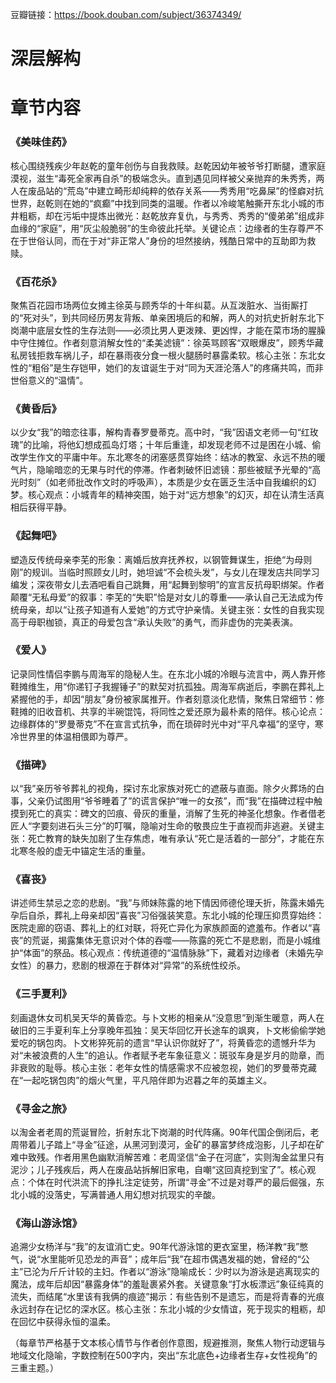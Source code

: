 豆瓣链接：https://book.douban.com/subject/36374349/

# 深层解构


# 章节内容
### 《美味佳药》  
核心围绕残疾少年赵乾的童年创伤与自我救赎。赵乾因幼年被爷爷打断腿，遭家庭漠视，滋生“毒死全家再自杀”的极端念头。直到遇见同样被父亲抛弃的朱秀秀，两人在废品站的“荒岛”中建立畸形却纯粹的依存关系——秀秀用“吃鼻屎”的怪癖对抗世界，赵乾则在她的“疯癫”中找到同类的温暖。作者以冷峻笔触撕开东北小城的市井粗粝，却在污垢中提炼出微光：赵乾放弃复仇，与秀秀、秀秀的“傻弟弟”组成非血缘的“家庭”，用“灰尘般脆弱”的生命彼此托举。关键论点：边缘者的生存尊严不在于世俗认同，而在于对“非正常人”身份的坦然接纳，残酷日常中的互助即为救赎。

### 《百花杀》  
聚焦百花园市场两位女摊主徐英与顾秀华的十年纠葛。从互泼脏水、当街厮打的“死对头”，到共同经历男友背叛、单亲困境后的和解，两人的对抗史折射东北下岗潮中底层女性的生存法则——必须比男人更泼辣、更凶悍，才能在菜市场的腥臊中守住摊位。作者刻意消解女性的“柔美滤镜”：徐英骂顾客“双眼爆皮”，顾秀华藏私房钱拒救车祸儿子，却在暴雨夜分食一根火腿肠时暴露柔软。核心主张：东北女性的“粗俗”是生存铠甲，她们的友谊诞生于对“同为天涯沦落人”的疼痛共鸣，而非世俗意义的“温情”。

### 《黄昏后》  
以少女“我”的暗恋往事，解构青春罗曼蒂克。高中时，“我”因语文老师一句“红玫瑰”的比喻，将他幻想成孤岛灯塔；十年后重逢，却发现老师不过是困在小城、偷改学生作文的平庸中年。东北寒冬的闭塞感贯穿始终：结冰的教室、永远不热的暖气片，隐喻暗恋的无果与时代的停滞。作者刺破怀旧滤镜：那些被赋予光晕的“高光时刻”（如老师批改作文时的呼吸声），本质是少女在匮乏生活中自我编织的幻梦。核心观点：小城青年的精神突围，始于对“远方想象”的幻灭，却在认清生活真相后获得平静。

### 《起舞吧》  
塑造反传统母亲李芜的形象：离婚后放弃抚养权，以钢管舞谋生，拒绝“为母则刚”的规训。当临时照顾女儿时，她坦诚“不会梳头发”，与女儿在理发店共同学习编发；深夜带女儿去酒吧看自己跳舞，用“起舞到黎明”的宣言反抗母职绑架。作者颠覆“无私母爱”的叙事：李芜的“失职”恰是对女儿的尊重——承认自己无法成为传统母亲，却以“让孩子知道有人爱她”的方式守护亲情。关键主张：女性的自我实现高于母职枷锁，真正的母爱包含“承认失败”的勇气，而非虚伪的完美表演。

### 《爱人》  
记录同性情侣李鹏与周海军的隐秘人生。在东北小城的冷眼与流言中，两人靠开修鞋摊维生，用“你递钉子我握锤子”的默契对抗孤独。周海军病逝后，李鹏在葬礼上紧握他的手，却因“朋友”身份被家属推开。作者刻意淡化悲情，聚焦日常细节：修鞋摊的旧收音机、共享的半碗馄饨，将同性之爱还原为最朴素的陪伴。核心论点：边缘群体的“罗曼蒂克”不在宣言式抗争，而在琐碎时光中对“平凡幸福”的坚守，寒冷世界里的体温相偎即为尊严。

### 《描碑》  
以“我”亲历爷爷葬礼的视角，探讨东北家族对死亡的遮蔽与直面。除夕火葬场的白事，父亲仍试图用“爷爷睡着了”的谎言保护“唯一的女孩”，而“我”在描碑过程中触摸到死亡的真实：碑文的凹痕、骨灰的重量，消解了生死的神圣化想象。作者借老匠人“字要刻进石头三分”的叮嘱，隐喻对生命的敬畏应生于直视而非逃避。关键主张：死亡教育的缺失加剧了生存焦虑，唯有承认“死亡是活着的一部分”，才能在东北寒冬般的虚无中锚定生活的重量。

### 《喜丧》  
讲述师生禁忌之恋的悲剧。“我”与师妹陈露的地下情因师德伦理夭折，陈露未婚先孕后自杀，葬礼上母亲却因“喜丧”习俗强装笑意。东北小城的伦理压抑贯穿始终：医院走廊的窃语、葬礼上的红对联，将死亡异化为家族颜面的遮羞布。作者以“喜丧”的荒诞，揭露集体无意识对个体的吞噬——陈露的死亡不是悲剧，而是小城维护“体面”的祭品。核心观点：传统道德的“温情脉脉”下，藏着对边缘者（未婚先孕女性）的暴力，悲剧的根源在于群体对“异常”的系统性绞杀。

### 《三手夏利》  
刻画退休女司机吴天华的黄昏恋。与卜文彬的相亲从“没意思”到渐生暖意，两人在破旧的三手夏利车上分享晚年孤独：吴天华回忆开长途车的飒爽，卜文彬偷偷学她爱吃的锅包肉。卜文彬猝死前的遗言“早认识你就好了”，将黄昏恋的遗憾升华为对“未被浪费的人生”的追认。作者赋予老车象征意义：斑驳车身是岁月的勋章，而非衰败的耻辱。核心主张：老年女性的情感需求不应被忽视，她们的罗曼蒂克藏在“一起吃锅包肉”的烟火气里，平凡陪伴即为迟暮之年的英雄主义。

### 《寻金之旅》  
以淘金者老周的荒诞冒险，折射东北下岗潮的时代阵痛。90年代国企倒闭后，老周带着儿子踏上“寻金”征途，从黑河到漠河，金矿的暴富梦终成泡影，儿子却在矿难中致残。作者用黑色幽默消解苦难：老周坚信“金子在河底”，实则淘金盆里只有泥沙；儿子残疾后，两人在废品站拆解旧家电，自嘲“这回真挖到宝了”。核心观点：个体在时代洪流下的挣扎注定徒劳，所谓“寻金”不过是对尊严的最后倔强，东北小城的没落史，写满普通人用幻想对抗现实的辛酸。

### 《海山游泳馆》  
追溯少女杨洋与“我”的友谊消亡史。90年代游泳馆的更衣室里，杨洋教“我”憋气，说“水里能听见恐龙的声音”；成年后“我”在超市偶遇发福的她，曾经的“公主”已沦为斤斤计较的主妇。作者以“游泳”隐喻成长：少时以为游泳是逃离现实的魔法，成年后却因“暴露身体”的羞耻裹紧外套。关键意象“打水板漂远”象征纯真的流失，而结尾“水里该有我俩的痕迹”揭示：有些告别不是遗忘，而是将青春的光痕永远封存在记忆的深水区。核心主张：东北小城的少女情谊，死于现实的粗粝，却在回忆中获得永恒的温柔。

（每章节严格基于文本核心情节与作者创作意图，规避推测，聚焦人物行动逻辑与地域文化隐喻，字数控制在500字内，突出“东北底色+边缘者生存+女性视角”的三重主题。）